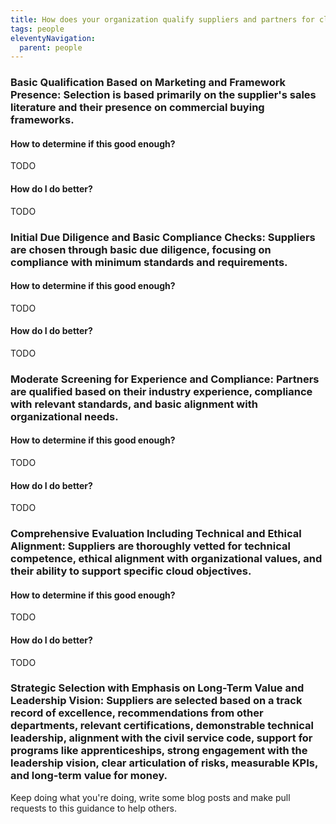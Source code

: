```yaml
---
title: How does your organization qualify suppliers and partners for cloud initiatives?
tags: people
eleventyNavigation:
  parent: people
---
```


### **Basic Qualification Based on Marketing and Framework Presence:** Selection is based primarily on the supplier's sales literature and their presence on commercial buying frameworks.

#### How to determine if this good enough?

TODO

#### How do I do better?

TODO

### **Initial Due Diligence and Basic Compliance Checks:** Suppliers are chosen through basic due diligence, focusing on compliance with minimum standards and requirements.

#### How to determine if this good enough?

TODO

#### How do I do better?

TODO

### **Moderate Screening for Experience and Compliance:** Partners are qualified based on their industry experience, compliance with relevant standards, and basic alignment with organizational needs.

#### How to determine if this good enough?

TODO

#### How do I do better?

TODO

### **Comprehensive Evaluation Including Technical and Ethical Alignment:** Suppliers are thoroughly vetted for technical competence, ethical alignment with organizational values, and their ability to support specific cloud objectives.

#### How to determine if this good enough?

TODO

#### How do I do better?

TODO

### **Strategic Selection with Emphasis on Long-Term Value and Leadership Vision:** Suppliers are selected based on a track record of excellence, recommendations from other departments, relevant certifications, demonstrable technical leadership, alignment with the civil service code, support for programs like apprenticeships, strong engagement with the leadership vision, clear articulation of risks, measurable KPIs, and long-term value for money.

Keep doing what you're doing, write some blog posts and make pull requests to this guidance to help others.
